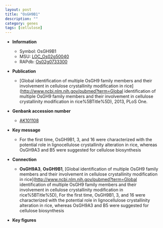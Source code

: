 ```yaml
---
layout: post
title: "OsGH9B1"
description: ""
category: genes
tags: [cellulose]
---
```


* **Information**  
    + Symbol: OsGH9B1  
    + MSU: [LOC_Os02g50040](http://rice.plantbiology.msu.edu/cgi-bin/ORF_infopage.cgi?orf=LOC_Os02g50040)  
    + RAPdb: [Os02g0733300](http://rapdb.dna.affrc.go.jp/viewer/gbrowse_details/irgsp1?name=Os02g0733300)  

* **Publication**  
    + [Global identification of multiple OsGH9 family members and their involvement in cellulose crystallinity modification in rice](http://www.ncbi.nlm.nih.gov/pubmed?term=Global identification of multiple OsGH9 family members and their involvement in cellulose crystallinity modification in rice%5BTitle%5D), 2013, PLoS One.

* **Genbank accession number**  
    + [AK101108](http://www.ncbi.nlm.nih.gov/nuccore/AK101108)

* **Key message**  
    + For the first time, OsGH9B1, 3, and 16 were characterized with the potential role in lignocellulose crystallinity alteration in rice, whereas OsGH9A3 and B5 were suggested for cellulose biosynthesis

* **Connection**  
    + __OsGH9A3__, __OsGH9B1__, [Global identification of multiple OsGH9 family members and their involvement in cellulose crystallinity modification in rice](http://www.ncbi.nlm.nih.gov/pubmed?term=Global identification of multiple OsGH9 family members and their involvement in cellulose crystallinity modification in rice%5BTitle%5D),  For the first time, OsGH9B1, 3, and 16 were characterized with the potential role in lignocellulose crystallinity alteration in rice, whereas OsGH9A3 and B5 were suggested for cellulose biosynthesis

* **Key figures**  


